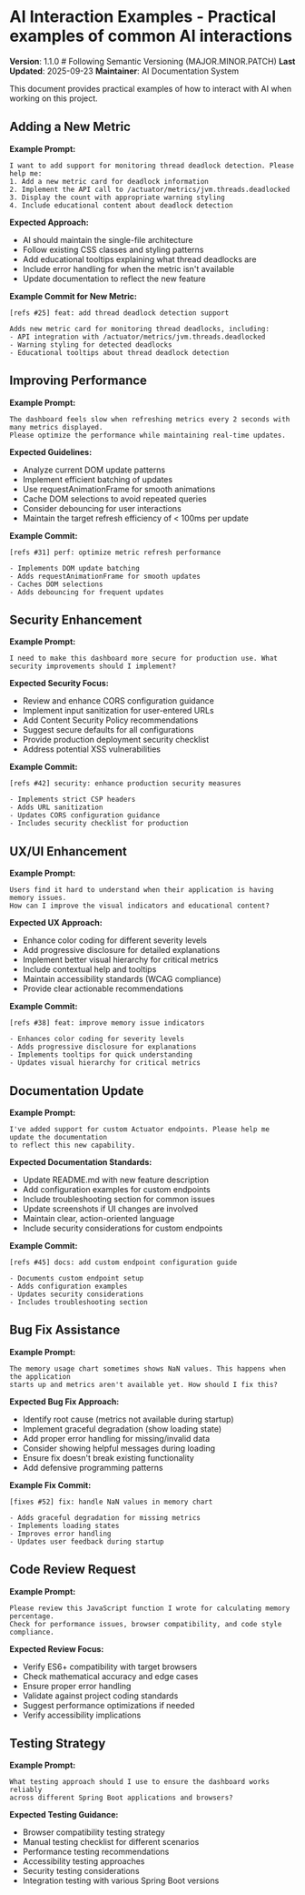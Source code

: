 # AI Interaction Examples - Practical examples of common AI interactions

**Version**: 1.1.0  # Following Semantic Versioning (MAJOR.MINOR.PATCH)
**Last Updated**: 2025-09-23
**Maintainer**: AI Documentation System

This document provides practical examples of how to interact with AI when working on this project.

## Adding a New Metric

**Example Prompt:**
```
I want to add support for monitoring thread deadlock detection. Please help me:
1. Add a new metric card for deadlock information
2. Implement the API call to /actuator/metrics/jvm.threads.deadlocked
3. Display the count with appropriate warning styling
4. Include educational content about deadlock detection
```

**Expected Approach:**
- AI should maintain the single-file architecture
- Follow existing CSS classes and styling patterns
- Add educational tooltips explaining what thread deadlocks are
- Include error handling for when the metric isn't available
- Update documentation to reflect the new feature

**Example Commit for New Metric:**
```
[refs #25] feat: add thread deadlock detection support

Adds new metric card for monitoring thread deadlocks, including:
- API integration with /actuator/metrics/jvm.threads.deadlocked
- Warning styling for detected deadlocks
- Educational tooltips about thread deadlock detection
```

## Improving Performance

**Example Prompt:**
```
The dashboard feels slow when refreshing metrics every 2 seconds with many metrics displayed. 
Please optimize the performance while maintaining real-time updates.
```

**Expected Guidelines:**
- Analyze current DOM update patterns
- Implement efficient batching of updates
- Use requestAnimationFrame for smooth animations
- Cache DOM selections to avoid repeated queries
- Consider debouncing for user interactions
- Maintain the target refresh efficiency of < 100ms per update

**Example Commit:**
```
[refs #31] perf: optimize metric refresh performance

- Implements DOM update batching
- Adds requestAnimationFrame for smooth updates
- Caches DOM selections
- Adds debouncing for frequent updates
```

## Security Enhancement

**Example Prompt:**
```
I need to make this dashboard more secure for production use. What security improvements should I implement?
```

**Expected Security Focus:**
- Review and enhance CORS configuration guidance
- Implement input sanitization for user-entered URLs
- Add Content Security Policy recommendations
- Suggest secure defaults for all configurations
- Provide production deployment security checklist
- Address potential XSS vulnerabilities

**Example Commit:**
```
[refs #42] security: enhance production security measures

- Implements strict CSP headers
- Adds URL sanitization
- Updates CORS configuration guidance
- Includes security checklist for production
```

## UX/UI Enhancement

**Example Prompt:**
```
Users find it hard to understand when their application is having memory issues. 
How can I improve the visual indicators and educational content?
```

**Expected UX Approach:**
- Enhance color coding for different severity levels
- Add progressive disclosure for detailed explanations
- Implement better visual hierarchy for critical metrics
- Include contextual help and tooltips
- Maintain accessibility standards (WCAG compliance)
- Provide clear actionable recommendations

**Example Commit:**
```
[refs #38] feat: improve memory issue indicators

- Enhances color coding for severity levels
- Adds progressive disclosure for explanations
- Implements tooltips for quick understanding
- Updates visual hierarchy for critical metrics
```

## Documentation Update

**Example Prompt:**
```
I've added support for custom Actuator endpoints. Please help me update the documentation 
to reflect this new capability.
```

**Expected Documentation Standards:**
- Update README.md with new feature description
- Add configuration examples for custom endpoints
- Include troubleshooting section for common issues
- Update screenshots if UI changes are involved
- Maintain clear, action-oriented language
- Include security considerations for custom endpoints

**Example Commit:**
```
[refs #45] docs: add custom endpoint configuration guide

- Documents custom endpoint setup
- Adds configuration examples
- Updates security considerations
- Includes troubleshooting section
```

## Bug Fix Assistance

**Example Prompt:**
```
The memory usage chart sometimes shows NaN values. This happens when the application 
starts up and metrics aren't available yet. How should I fix this?
```

**Expected Bug Fix Approach:**
- Identify root cause (metrics not available during startup)
- Implement graceful degradation (show loading state)
- Add proper error handling for missing/invalid data
- Consider showing helpful messages during loading
- Ensure fix doesn't break existing functionality
- Add defensive programming patterns

**Example Fix Commit:**
```
[fixes #52] fix: handle NaN values in memory chart

- Adds graceful degradation for missing metrics
- Implements loading states
- Improves error handling
- Updates user feedback during startup
```

## Code Review Request

**Example Prompt:**
```
Please review this JavaScript function I wrote for calculating memory percentage. 
Check for performance issues, browser compatibility, and code style compliance.
```

**Expected Review Focus:**
- Verify ES6+ compatibility with target browsers
- Check mathematical accuracy and edge cases
- Ensure proper error handling
- Validate against project coding standards
- Suggest performance optimizations if needed
- Verify accessibility implications

## Testing Strategy

**Example Prompt:**
```
What testing approach should I use to ensure the dashboard works reliably 
across different Spring Boot applications and browsers?
```

**Expected Testing Guidance:**
- Browser compatibility testing strategy
- Manual testing checklist for different scenarios
- Performance testing recommendations
- Accessibility testing approaches
- Security testing considerations
- Integration testing with various Spring Boot versions
````
